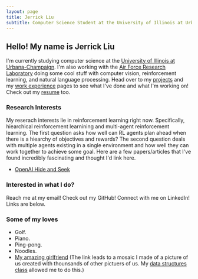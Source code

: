 ```yaml
---
layout: page
title: Jerrick Liu
subtitle: Computer Science Student at the University of Illinois at Urbana-Champaign
---
```


## Hello! My name is Jerrick Liu

I'm currently studying computer science at the [University of Illinois at Urbana-Champaign](https://cs.illinois.edu/). I'm also working with the [Air Force Research Laboratory](https://www.afrl.af.mil/) doing some cool stuff with computer vision, reinforcement learning, and natural language processing. Head over to my [projects](projects/projects.html) and my [work experience](work.md) pages to see what I've done and what I'm working on! Check out my [resume](assets/resume/JerrickLiuResume.pdf) too.

### Research Interests

My reserach interests lie in reinforcement learning right now. Specifically, hiearchical reinforcement learnining and multi-agent reinforcement learning. The first question asks how well can RL agents plan ahead when there is a hiearchy of objectives and rewards? The second question deals with multiple agents existing in a single environment and how well they can work together to achieve some goal. Here are a few papers/articles that I've found incredibly fascinating and thought I'd link here.

- [OpenAI Hide and Seek](https://openai.com/blog/emergent-tool-use/)

### Interested in what I do?

Reach me at my email! Check out my GitHub! Connect with me on LinkedIn! Links are below.

### Some of my loves

- Golf.
- Piano. 
- Ping-pong.
- Noodles.
- [My amazing girlfriend](/assets/img/mymosaic.png) (The link leads to a mosaic I made of a picture of us created with thounsands of other pictuers of us. My [data structures class](https://courses.engr.illinois.edu/cs225/sp2021/) allowed me to do this.)

